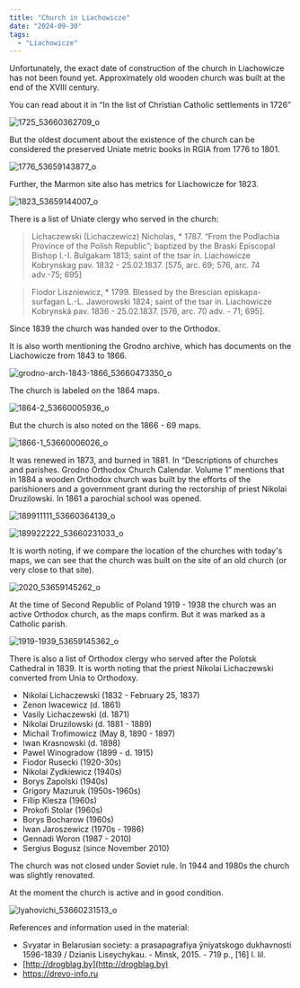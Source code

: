 ```yaml
---
title: "Church in Liachowicze"
date: "2024-09-30"
tags: 
  - "Liachowicze"
---
```


Unfortunately, the exact date of construction of the church in Liachowicze has not been found yet. Approximately old wooden church was built at the end of the XVIII century.

You can read about it in “In the list of Christian Catholic settlements in 1726”

![1725_53660362709_o](https://github.com/escfrpls/drochiczynpoleski/assets/125834172/60127fdc-6861-4202-bc23-f9e7a956bc8c)

But the oldest document about the existence of the church can be considered the preserved Uniate metric books in RGIA from 1776 to 1801.

![1776_53659143877_o](https://github.com/escfrpls/drochiczynpoleski/assets/125834172/bde04b7f-a4d2-4983-bbd5-5325c58e45fe)

Further, the Marmon site also has metrics for Liachowicze for 1823.

![1823_53659144007_o](https://github.com/escfrpls/drochiczynpoleski/assets/125834172/72f80bcb-9774-4484-baea-529411af6fcf)

There is a list of Uniate clergy who served in the church:

> Lichaczewski (Lichaczewicz) Nicholas, * 1787. “From the Podlachia Province of the Polish Republic”; baptized by the Braski Episcopal Bishop I.-I. Bulgakam 1813; saint of the tsar in. Liachowicze Kobrynskag pav. 1832 - 25.02.1837. \[575, arc. 69; 576, arc. 74 adv.-75; 695]

> Fiodor Liszniewicz, * 1799. Blessed by the Brescian episkapa-surfagan L.-L. Jaworowski 1824; saint of the tsar in. Liachowicze Kobrynská pav. 1836 - 25.02.1837. \[576, arc. 70 adv. - 71; 695].

Since 1839 the church was handed over to the Orthodox.

It is also worth mentioning the Grodno archive, which has documents on the Liachowicze from 1843 to 1866.

![grodno-arch-1843-1866_53660473350_o](https://github.com/escfrpls/drochiczynpoleski/assets/125834172/b63abc2c-5bd6-4f27-8a06-7fa135f82787)

The church is labeled on the 1864 maps.

![1864-2_53660005936_o](https://github.com/escfrpls/drochiczynpoleski/assets/125834172/20235fee-664a-496e-9ca1-312b419805e8)

But the church is also noted on the 1866 - 69 maps.

![1866-1_53660006026_o](https://github.com/escfrpls/drochiczynpoleski/assets/125834172/9c788309-48ce-4338-b740-021cabb3856f)

It was renewed in 1873, and burned in 1881. In “Descriptions of churches and parishes. Grodno Orthodox Church Calendar. Volume 1” mentions that in 1884 a wooden Orthodox church was built by the efforts of the parishioners and a government grant during the rectorship of priest Nikolai Druzilowski. In 1861 a parochial school was opened.

![189911111_53660364139_o](https://github.com/escfrpls/drochiczynpoleski/assets/125834172/1a87f958-9bba-4304-a1ca-056560b79ce3)

![189922222_53660231033_o](https://github.com/escfrpls/drochiczynpoleski/assets/125834172/61a0039e-7235-49e0-a7fb-bbb58663a94f)

It is worth noting, if we compare the location of the churches with today's maps, we can see that the church was built on the site of an old church (or very close to that site).

![2020_53659145262_o](https://github.com/escfrpls/drochiczynpoleski/assets/125834172/596a65e9-e4a1-47b2-9436-8595c9073b47)

At the time of Second Republic of Poland 1919 - 1938 the church was an active Orthodox church, as the maps confirm. But it was marked as a Catholic parish.

![1919-1939_53659145362_o](https://github.com/escfrpls/drochiczynpoleski/assets/125834172/50f7f3f8-f72b-4c5f-9b97-4f154e28145a)

There is also a list of Orthodox clergy who served after the Polotsk Cathedral in 1839. It is worth noting that the priest Nikolai Lichaczewski converted from Unia to Orthodoxy.

- Nikolai Lichaczewski (1832 - February 25, 1837)
- Zenon Iwacewicz (d. 1861)
- Vasily Lichaczewski (d. 1871)
- Nikolai Druzilowski (d. 1881 - 1889)
- Michail Trofimowicz (May 8, 1890 - 1897)
- Iwan Krasnowski (d. 1898)
- Pawel Winogradow (1899 - d. 1915)
- Fiodor Rusecki (1920-30s)
- Nikolai Zydkiewicz (1940s)
- Borys Zapolski (1940s)
- Grigory Mazuruk (1950s-1960s)
- Fillip Klesza (1960s)
- Prokofi Stolar (1960s)
- Borys Bocharow (1960s)
- Iwan Jaroszewicz (1970s - 1986)
- Gennadi Woron (1987 - 2010)
- Sergius Bogusz (since November 2010)

The church was not closed under Soviet rule. In 1944 and 1980s the church was slightly renovated.

At the moment the church is active and in good condition.

![lyahovichi_53660231513_o](https://github.com/escfrpls/drochiczynpoleski/assets/125834172/9882b55b-a43a-4b49-8d2e-b47ff8f44943)

References and information used in the material:

- Svyatar in Belarusian society: a prasapagrafiya ўniyatskogo dukhavnosti 1596-1839 / Dzianis Liseychykau. - Minsk, 2015. - 719 p., \[16\] l. lil.
- [http://drogblag.by](http://drogblag.by)
- https://drevo-info.ru
